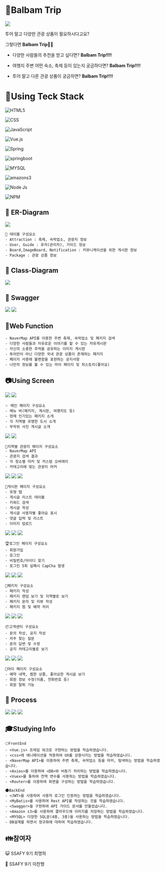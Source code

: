 # 🚶Balbam Trip

<img src="README_IMG/MainPage.png">

투어 말고 다양한 관광 상품이 필요하시다고요?

그렇다면 **Balbam Trip**👋👋

- 다양한 사람들의 추천을 받고 싶다면? **Balbam Trip!!!!**

- 여행지 주변 어떤 숙소, 축제 등이 있는지 궁금하다면? **Balbam Trip!!!!**

- 투어 말고 다른 관광 상품이 궁금하면? **Balbam Trip!!!!**



# 🔨Using Teck Stack
![HTML5](https://img.shields.io/badge/HTML5-E34F26.svg?&style=for-the-badge&logo=HTML5&logoColor=white) 

![CSS](https://img.shields.io/badge/CSS-1572B6.svg?&style=for-the-badge&logo=CSS3&logoColor=white)

![JavaScript](https://img.shields.io/badge/JavaScript-F7DF1E.svg?&style=for-the-badge&logo=JavaScript&logoColor=white)

![Vue.js](https://img.shields.io/badge/vue.js-4FC08D.svg?&style=for-the-badge&logo=vue.js&logoColor=white)

![Spring](https://img.shields.io/badge/Spring-6DB33F.svg?&style=for-the-badge&logo=spring&logoColor=white)

![springboot](https://img.shields.io/badge/springboot-6DB33F.svg?&style=for-the-badge&logo=springboot&logoColor=white)

![MYSQL](https://img.shields.io/badge/mysql-4479A1.svg?&style=for-the-badge&logo=MYSQL&logoColor=white)

![amazons3](https://img.shields.io/badge/amazons3-4053D6.svg?&style=for-the-badge&logo=amazons3&logoColor=white)

![Node Js](https://img.shields.io/badge/node.js-339933.svg?&style=for-the-badge&logo=node.js&logoColor=white)

![NPM](https://img.shields.io/badge/NPM-CB3837.svg?&style=for-the-badge&logo=node.js&logoColor=white)


## 👋 ER-Diagram
<img src="README_IMG/ER-Diagram.png">

```
💾 테이블 구성요소
- Attraction : 축제, 숙박업소, 관광지 정보
- User, Guide : 유저(관리자), 가이드 정보 
- Board,ImageBoard, Notification : 커뮤니케이션을 위한 게시판 정보
- Package : 관광 상품 정보
```

## 🎈 Class-Diagram
<img src="README_IMG/ClassDiagram.png">

## 🎈 Swagger
<img src="README_IMG/SwaggerContent1.png">
<img src="README_IMG/SwaggerContent2.png">

## 📢Web Function

```
- NaverMap API를 이용한 주변 축제, 숙박업소 및 패키지 검색
- 다양한 사람들과 자유로운 이야기를 할 수 있는 자유게시판
- 자신의 소중한 추억을 공유하는 이미지 게시판
- 투어만이 아닌 다양한 국내 관광 상품이 존재하는 패키지
- 페이지 사용에 불편함을 표현하는 공지사항
- 나만의 정보를 볼 수 있는 마이 페이지 및 히스토리(좋아요)
```


## 📷Using Screen




<img src="README_IMG/MainPageContent1.png">
<img src="README_IMG/MainPageContent2.png">

```
✨ 메인 페이지 구성요소
- 메뉴 바(패키지, 게시판, 여행지도 등)
- 현재 인기있는 패키지 소개
- 각 지역별 유명한 도시 소개
- 무작위 사진 게시글 소개
```

<img src="README_IMG/MapContent1.png">
<img src="README_IMG/MapContent2.png">

```
🎈지역별 관광지 페이지 구성요소
- NaverMap API
- 관광지 검색 결과 
- 각 장소별 마커 및 커스텀 오버레이
- 카테고리에 맞는 관광지 마커
```

<img src="README_IMG/ArticleContent1.png">
<img src="README_IMG/ArticleContent2.png">
<img src="README_IMG/ArticleContent3.png">

```
📃게시판 페이지 구성요소
- 유형 탭
- 게시글 리스트 테이블
- 키워드 검색 
- 게시글 작성
- 게시글 사용자별 좋아요 표시
- 댓글 입력 및 리스트 
- 이미지 업로드
```

<img src="README_IMG/LoginContent1.png">
<img src="README_IMG/LoginContent2.png">
<img src="README_IMG/LoginContent3.png">

```
🏆로그인 페이지 구성요소
- 회원가입
- 로그인
- 비밀번호/아이디 찾기
- 로그인 5회 실패시 CapCha 발생
```
<img src="README_IMG/PackageContent1.png">
<img src="README_IMG/PackageContent2.png">
<img src="README_IMG/PackageContent3.png">

```
👦패키지 구성요소
- 패키지 작성
- 패키지 랜덤 보기 및 지역별로 보기
- 패키지 문의 및 리뷰 작성
- 패키지 찜 및 예약 처리
```
<img src="README_IMG/NotificationContent1.png">
<img src="README_IMG/NotificationContent2.png">
<img src="README_IMG/NotificationContent3.png">

```
📦고객센터 구성요소
- 문의 작성, 공지 작성
- 자주 찾는 질문
- 문의 답변 및 수정
- 공지 카테고리별로 보기
```

<img src="README_IMG/HistoryContent1.png">
<img src="README_IMG/HistoryContent2.png">
<img src="README_IMG/HistoryContent3.png">

```
👷마이 페이지 구성요소
- 예약 내역, 찜한 상품, 좋아요한 게시글 보기
- 회원 정보 수정(이름, 전화번호 등)
- 회원 탈퇴 기능
```
## 🎈 Process
<img src="README_IMG/Process1.png">
<img src="README_IMG/Process2.png">
<img src="README_IMG/Process3.png">

## 🎓Studying Info

```
🌕FrontEnd
- <Vue.js> 프레임 워크로 구현하는 방법을 학습하였습니다.
- <css>에 애니메이션을 적용하여 UX를 상향시키는 방법을 학습하였습니다.
- <NaverMap API>를 이용하여 주변 축제, 숙박업소 등을 마커, 탐색하는 방법을 학습하였습니다.
- <Axios>를 이용하여 <DB>와 비동기 처리하는 방법을 학습하였습니다.
- <Vuex>를 통하여 전역 변수를 사용하는 방법을 학습하였습니다.
- <Router>를 이용하여 화면을 구성하는 방법을 학습하였습니다.
```

```
🌑BackEnd
- <JWT>을 사용하여 사용자 로그인 인증하는 방법을 학습하였습니다.
- <MyBatis>를 사용하여 Rest API를 작성하는 것을 학습하였습니다.
- <Swagger>을 구현하여 API 가이드 문서를 만들었습니다.
- <Amazon s3>를 사용하여 클라우드에 이미지를 저장하는 방법을 학습하였습니다.
- <MYSQL> 다양한 SQL문(4중, 3중)을 사용하는 방법을 학습하였습니다.
- DB설계를 하면서 정규화에 대하여 학습하였습니다.
```

## 👪참여자

😺 SSAFY 9기 최명하

👲 SSAFY 9기 이찬형




